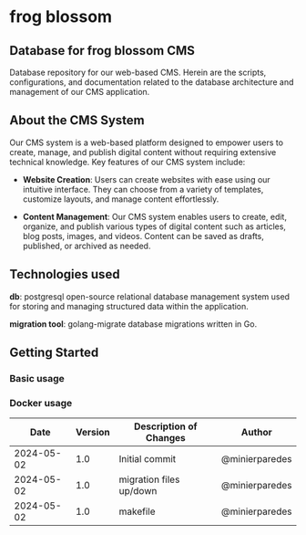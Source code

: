 # frog blossom

## Database for frog blossom CMS

Database repository for our web-based CMS. Herein are the scripts, configurations, and documentation related to the database architecture and management of our CMS application.

## About the CMS System

Our CMS system is a web-based platform designed to empower users to create, manage, and publish digital content without requiring extensive technical knowledge. Key features of our CMS system include:

- **Website Creation**: Users can create websites with ease using our intuitive interface. They can choose from a variety of templates, customize layouts, and manage content effortlessly.

- **Content Management**: Our CMS system enables users to create, edit, organize, and publish various types of digital content such as articles, blog posts, images, and videos. Content can be saved as drafts, published, or archived as needed.

## Technologies used

**db**: postgresql
open-source relational database management system used for storing and managing structured data within the application.

**migration tool**: golang-migrate
database migrations written in Go.

## Getting Started

### Basic usage

### Docker usage


| Date       | Version | Description of Changes              | Author |
|------------|---------|------------------------------------|--------|
| 2024-05-02 | 1.0     | Initial commit          | @minierparedes    |
| 2024-05-02 | 1.0     | migration files up/down          | @minierparedes    |
| 2024-05-02 | 1.0     | makefile          | @minierparedes    |
